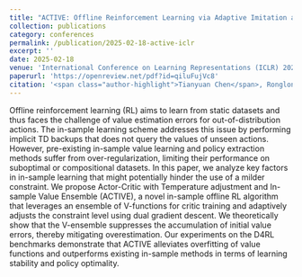 ```yaml
---
title: "ACTIVE: Offline Reinforcement Learning via Adaptive Imitation and In-sample V-Ensemble"
collection: publications
category: conferences
permalink: /publication/2025-02-18-active-iclr
excerpt: ''
date: 2025-02-18
venue: 'International Conference on Learning Representations (ICLR) 2025'
paperurl: 'https://openreview.net/pdf?id=qiluFujVc8'
citation: '<span class="author-highlight">Tianyuan Chen</span>, Ronglong Cai, Faguo Wu, and Xiao Zhang. "ACTIVE: Offline Reinforcement Learning via Adaptive Imitation and In-Sample V-Ensemble." In International Conference on Learning Representations, 2025.'
---
```


Offline reinforcement learning (RL) aims to learn from static datasets and thus faces the challenge of value estimation errors for out-of-distribution actions. The in-sample learning scheme addresses this issue by performing implicit TD backups that does not query the values of unseen actions. However, pre-existing in-sample value learning and policy extraction methods suffer from over-regularization, limiting their performance on suboptimal or compositional datasets. In this paper, we analyze key factors in in-sample learning that might potentially hinder the use of a milder constraint. We propose Actor-Critic with Temperature adjustment and In-sample Value Ensemble (ACTIVE), a novel in-sample offline RL algorithm that leverages an ensemble of V-functions for critic training and adaptively adjusts the constraint level using dual gradient descent. We theoretically show that the V-ensemble suppresses the accumulation of initial value errors, thereby mitigating overestimation. Our experiments on the D4RL benchmarks demonstrate that ACTIVE alleviates overfitting of value functions and outperforms existing in-sample methods in terms of learning stability and policy optimality.